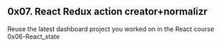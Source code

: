 ## 0x07. React Redux action creator+normalizr

Reuse the latest dashboard project you worked on in the React course 0x06-React_state
